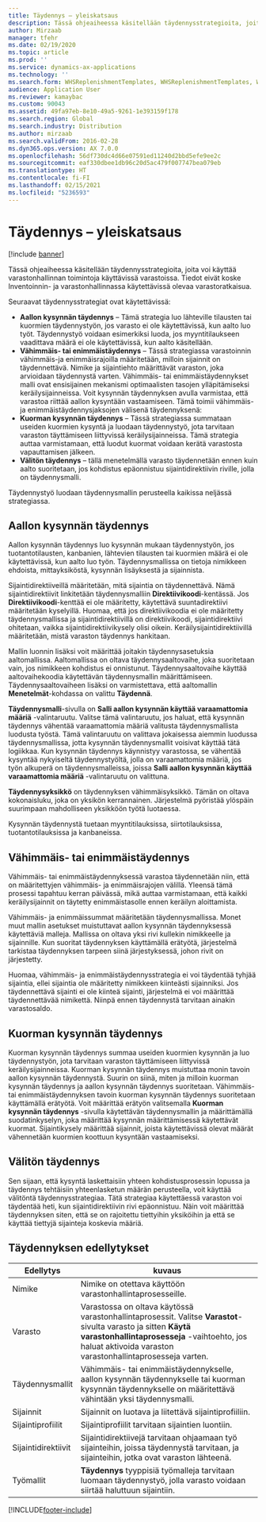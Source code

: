 ```yaml
---
title: Täydennys – yleiskatsaus
description: Tässä ohjeaiheessa käsitellään täydennysstrategioita, joita voi käyttää varastonhallinnan toimintoja käyttävissä varastoissa.
author: Mirzaab
manager: tfehr
ms.date: 02/19/2020
ms.topic: article
ms.prod: ''
ms.service: dynamics-ax-applications
ms.technology: ''
ms.search.form: WHSReplenishmentTemplates, WHSReplenishmentTemplates, WHSInventFixedLocation, WHSRequestType
audience: Application User
ms.reviewer: kamaybac
ms.custom: 90043
ms.assetid: 49fa97eb-8e10-49a5-9261-1e393159f178
ms.search.region: Global
ms.search.industry: Distribution
ms.author: mirzaab
ms.search.validFrom: 2016-02-28
ms.dyn365.ops.version: AX 7.0.0
ms.openlocfilehash: 56df730dc4d66e07591ed11240d2bbd5efe9ee2c
ms.sourcegitcommit: eaf330dbee1db96c20d5ac479f007747bea079eb
ms.translationtype: HT
ms.contentlocale: fi-FI
ms.lasthandoff: 02/15/2021
ms.locfileid: "5236593"
---
```

# <a name="replenishment-overview"></a>Täydennys – yleiskatsaus

[!include [banner](../includes/banner.md)]

Tässä ohjeaiheessa käsitellään täydennysstrategioita, joita voi käyttää varastonhallinnan toimintoja käyttävissä varastoissa. Tiedot eivät koske Inventoinnin- ja varastonhallinnassa käytettävissä olevaa varastoratkaisua.

Seuraavat täydennysstrategiat ovat käytettävissä:

- **Aallon kysynnän täydennys** – Tämä strategia luo lähteville tilausten tai kuormien täydennystyön, jos varasto ei ole käytettävissä, kun aalto luo työt. Täydennystyö voidaan esimerkiksi luoda, jos myyntitilaukseen vaadittava määrä ei ole käytettävissä, kun aalto käsitellään.
- **Vähimmäis- tai enimmäistäydennys** – Tässä strategiassa varastoinnin vähimmäis-ja enimmäisrajoilla määritetään, milloin sijainnit on täydennettävä. Nimike ja sijaintiehto määrittävät varaston, joka arvioidaan täydennystä varten. Vähimmäis- tai enimmäistäydennykset malli ovat ensisijainen mekanismi optimaalisten tasojen ylläpitämiseksi keräilysijainneissa. Voit kysynnän täydennyksen avulla varmistaa, että varastoa riittää aallon kysyntään vastaamiseen. Tämä toimii vähimmäis- ja enimmäistäydennysjaksojen välisenä täydennyksenä:
- **Kuorman kysynnän täydennys** – Tässä strategiassa summataan useiden kuormien kysyntä ja luodaan täydennystyö, jota tarvitaan varaston täyttämiseen liittyvissä keräilysijainneissa. Tämä strategia auttaa varmistamaan, että luodut kuormat voidaan kerätä varastosta vapauttamisen jälkeen.
- **Välitön täydennys** – tällä menetelmällä varasto täydennetään ennen kuin aalto suoritetaan, jos kohdistus epäonnistuu sijaintidirektiivin riville, jolla on täydennysmalli. 

Täydennystyö luodaan täydennysmallin perusteella kaikissa neljässä strategiassa.

## <a name="wave-demand-replenishment"></a>Aallon kysynnän täydennys
Aallon kysynnän täydennys luo kysynnän mukaan täydennystyön, jos tuotantotilausten, kanbanien, lähtevien tilausten tai kuormien määrä ei ole käytettävissä, kun aalto luo työn. Täydennysmallissa on tietoja nimikkeen ehdoista, mittayksiköstä, kysynnän lisäyksestä ja sijainnista. 

Sijaintidirektiiveillä määritetään, mitä sijaintia on täydennettävä. Nämä sijaintidirektiivit linkitetään täydennysmalliin **Direktiivikoodi**-kentässä. Jos **Direktiivikoodi**-kenttää ei ole määritetty, käytettävä suuntadirektiivi määritetään kyselyillä. Huomaa, että jos direktiivikoodia ei ole määritetty täydennysmallissa ja sijaintidirektiivillä on direktiivikoodi, sijaintidirektiivi ohitetaan, vaikka sijaintidirektiivikysely olisi oikein. Keräilysijaintidirektiivillä määritetään, mistä varaston täydennys hankitaan. 

Mallin luonnin lisäksi voit määrittää joitakin täydennysasetuksia aaltomallissa. Aaltomallissa on oltava täydennysaaltovaihe, joka suoritetaan vain, jos nimikkeen kohdistus ei onnistunut. Täydennysaaltovaihe käyttää aaltovaihekoodia käytettävän täydennysmallin määrittämiseen. Täydennysaaltovaiheen lisäksi on varmistettava, että aaltomallin **Menetelmät**-kohdassa on valittu **Täydennä**. 

**Täydennysmalli**-sivulla on **Salli aallon kysynnän käyttää varaamattomia määriä** -valintaruutu. Valitse tämä valintaruutu, jos haluat, että kysynnän täydennys vähentää varaamattomia määriä valitusta täydennysmallista luodusta työstä. Tämä valintaruutu on valittava jokaisessa aiemmin luodussa täydennysmallissa, jotta kysynnän täydennysmallit voisivat käyttää tätä logiikkaa. Kun kysynnän täydennys käynnistyy varastossa, se vähentää kysyntää nykyiseltä täydennystyöltä, jolla on varaamattomia määriä, jos työn alkuperä on täydennysmalleissa, joissa **Salli aallon kysynnän käyttää varaamattomia määriä** -valintaruutu on valittuna.

**Täydennysyksikkö** on täydennyksen vähimmäisyksikkö. Tämän on oltava kokonaisluku, joka on yksikön kerrannainen. Järjestelmä pyöristää ylöspäin suurimpaan mahdolliseen yksikköön työtä luotaessa.

Kysynnän täydennystä tuetaan myyntitilauksissa, siirtotilauksissa, tuotantotilauksissa ja kanbaneissa. 

## <a name="minmax-replenishment"></a>Vähimmäis- tai enimmäistäydennys
Vähimmäis- tai enimmäistäydennyksessä varastoa täydennetään niin, että on määritettyjen vähimmäis- ja enimmäisrajojen välillä. Yleensä tämä prosessi tapahtuu kerran päivässä, mikä auttaa varmistamaan, että kaikki keräilysijainnit on täytetty enimmäistasolle ennen keräilyn aloittamista. 

Vähimmäis- ja enimmäissummat määritetään täydennysmallissa. Monet muut mallin asetukset muistuttavat aallon kysynnän täydennyksessä käytettäviä malleja. Mallissa on oltava yksi rivi kullekin nimikkeelle ja sijainnille. Kun suoritat täydennyksen käyttämällä erätyötä, järjestelmä tarkistaa täydennyksen tarpeen siinä järjestyksessä, johon rivit on järjestetty. 

Huomaa, vähimmäis- ja enimmäistäydennysstrategia ei voi täydentää tyhjää sijaintia, ellei sijaintia ole määritetty nimikkeen kiinteästi sijainniksi. Jos täydennettävä sijainti ei ole kiinteä sijainti, järjestelmä ei voi määrittää täydennettävää nimikettä. Niinpä ennen täydennystä tarvitaan ainakin varastosaldo.

## <a name="load-demand-replenishment"></a>Kuorman kysynnän täydennys
Kuorman kysynnän täydennys summaa useiden kuormien kysynnän ja luo täydennystyön, jota tarvitaan varaston täyttämiseen liittyvissä keräilysijainneissa. Kuorman kysynnän täydennys muistuttaa monin tavoin aallon kysynnän täydennystä. Suurin on siinä, miten ja milloin kuorman kysynnän täydennys ja aallon kysynnän täydennys suoritetaan. Vähimmäis- tai enimmäistäydennyksen tavoin kuorman kysynnän täydennys suoritetaan käyttämällä erätyötä. Voit määrittää erätyön valitsemalla **Kuorman kysynnän täydennys** -sivulla käytettävän täydennysmallin ja määrittämällä suodatinkyselyn, joka määrittää kysynnän määrittämisessä käytettävät kuormat. Sijaintikysely määrittää sijainnit, joista käytettävissä olevat määrät vähennetään kuormien koottuun kysyntään vastaamiseksi.

## <a name="immediate-replenishment"></a>Välitön täydennys
Sen sijaan, että kysyntä laskettaisiin yhteen kohdistusprosessin lopussa ja täydennys tehtäisiin yhteenlasketun määrän perusteella, voit käyttää välitöntä täydennysstrategiaa. Tätä strategiaa käytettäessä varaston voi täydentää heti, kun sijaintidirektiivin rivi epäonnistuu. Näin voit määrittää täydennyksen siten, että se on rajoitettu tiettyihin yksiköihin ja että se käyttää tiettyjä sijainteja koskevia määriä.

## <a name="replenishment-prerequisites"></a>Täydennyksen edellytykset

|      Edellytys       |                                                                                                                                kuvaus                                                                                                                                 |
|-------------------------|----------------------------------------------------------------------------------------------------------------------------------------------------------------------------------------------------------------------------------------------------------------------------|
|          Nimike           |                                                                                                        Nimike on otettava käyttöön varastonhallintaprosesseille.                                                                                                        |
|        Varasto        | Varastossa on oltava käytössä varastonhallintaprosessit. Valitse <strong>Varastot</strong>-sivulta varasto ja sitten <strong>Käytä varastonhallintaprosesseja</strong> -vaihtoehto, jos haluat aktivoida varaston varastonhallintaprosesseja varten. |
| Täydennysmallit |                                                                   Vähimmäis- tai enimmäistäydennykselle, aallon kysynnän täydennykselle tai kuorman kysynnän täydennykselle on määritettävä vähintään yksi täydennysmalli.                                                                   |
|        Sijainnit        |                                                                                                       Sijainnit on luotava ja liitettävä sijaintiprofiiliin.                                                                                                       |
|    Sijaintiprofiilit    |                                                                                                        Sijaintiprofiilit tarvitaan sijaintien luontiin.                                                                                                        |
|   Sijaintidirektiivit   |                                                       Sijaintidirektiivejä tarvitaan ohjaamaan työ sijainteihin, joissa täydennystä tarvitaan, ja sijainteihin, jotka ovat varaston lähteenä.                                                        |
|     Työmallit      |                                                   <strong>Täydennys</strong> tyyppisiä työmalleja tarvitaan luomaan täydennystyö, jolla varasto voidaan siirtää haluttuun sijaintiin.                                                    |



[!INCLUDE[footer-include](../../includes/footer-banner.md)]
